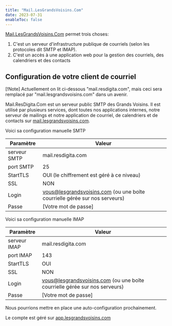 ```yaml
---
title: "Mail.LesGrandsVoisins.Com"
date: 2023-07-31
enableToc: false
---
```


[Mail.LesGrandsVoisins.Com](https://mail.lesgrandsvoisins.com) permet trois choses: 

1. C'est un serveur d'infrastructure publique de courriels (selon les protocoles dit SMTP et IMAP).
2. C'est un accès à une application web pour la gestion des courriels, des calendriers et des contacts

## Configuration de votre client de courriel

[!Note] Actuellement on lit ci-dessous "mail.resdigita.com", mais ceci sera remplacé par "mail.lesgrandsvoisins.com" dans un avenir.

Mail.ResDigita.Com est un serveur public SMTP des Grands Voisins. Il est utilisé par plusieurs services, dont toutes nos applications internes, notre serveur de mailings et notre application de courriel, de calendriers et de contacts sur [mail.lesgrandsvoisins.com](https://mail.resdigita.com).

Voici sa configuration manuelle SMTP

| Paramètre | Valeur |
| --- | --- |
| serveur SMTP | mail.resdigita.com |
| port SMTP | 25 | 
| StartTLS | OUI (le chiffrement est géré à ce niveau) |
| SSL | NON | 
| Login | vous@lesgrandsvoisins.com  (ou une boîte courrielle gérée sur nos serveurs) | 
| Passe | [Votre mot de passe] |

Voici sa configuration manuelle IMAP

| Paramètre | Valeur |
| --- | --- |
| serveur IMAP | mail.resdigita.com |
| port IMAP | 143 | 
| StartTLS | OUI |
| SSL | NON | 
| Login | vous@lesgrandsvoisins.com  (ou une boîte courrielle gérée sur nos serveurs) | 
| Passe | [Votre mot de passe] |

Nous pourrions mettre en place une auto-configuration prochainement. 

Le compte est géré sur [app.lesgrandsvoisins.com](https://app.lesgrandsvoisins.com)
